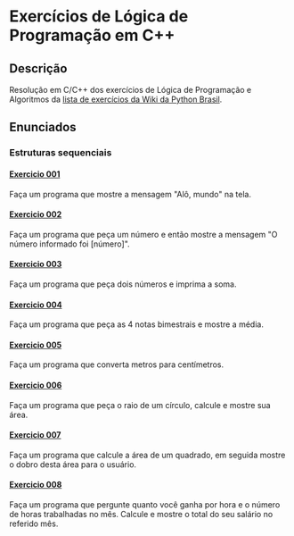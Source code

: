 # Exercícios de Lógica de Programação em C++

## Descrição
Resolução em C/C++ dos exercícios de Lógica de Programação e Algoritmos da [lista de exercícios da Wiki da Python Brasil](https://wiki.python.org.br/ListaDeExercicios).

## Enunciados
### Estruturas sequenciais
#### [Exercicio 001](exercicios/ex001.cpp)
Faça um programa que mostre a mensagem "Alô, mundo" na tela.

#### [Exercicio 002](exercicios/ex002.cpp)
Faça um programa que peça um número e então mostre a mensagem "O número informado foi [número]".

#### [Exercicio 003](exercicios/ex003.cpp)
Faça um programa que peça dois números e imprima a soma.

#### [Exercicio 004](exercicios/ex004.cpp)
Faça um programa que peça as 4 notas bimestrais e mostre a média.

#### [Exercicio 005](exercicios/ex005.cpp)
Faça um programa que converta metros para centímetros.

#### [Exercicio 006](exercicios/ex006.cpp)
Faça um programa que peça o raio de um círculo, calcule e mostre sua área.

#### [Exercicio 007](exercicios/ex007.cpp)
Faça um programa que calcule a área de um quadrado, em seguida mostre o dobro desta área para o usuário.

#### [Exercicio 008](exercicios/ex008.cpp)
Faça um programa que pergunte quanto você ganha por hora e o número de horas trabalhadas no mês. Calcule e mostre o total do seu salário no referido mês.
